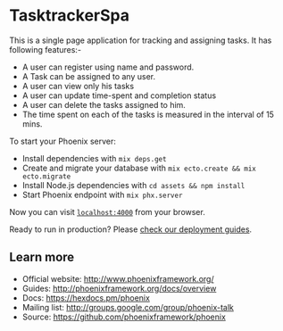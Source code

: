 # TasktrackerSpa

This is a single page application for tracking and assigning tasks.
It has following features:-

 * A user can register using name and password.
 * A Task can be assigned to any user.
 * A user can view only his tasks
 * A user can update time-spent and completion status
 * A user can delete the tasks assigned to him.
 * The time spent on each of the tasks is measured in the interval of 15 mins.

To start your Phoenix server:

  * Install dependencies with `mix deps.get`
  * Create and migrate your database with `mix ecto.create && mix ecto.migrate`
  * Install Node.js dependencies with `cd assets && npm install`
  * Start Phoenix endpoint with `mix phx.server`

Now you can visit [`localhost:4000`](http://localhost:4000) from your browser.

Ready to run in production? Please [check our deployment guides](http://www.phoenixframework.org/docs/deployment).

## Learn more

  * Official website: http://www.phoenixframework.org/
  * Guides: http://phoenixframework.org/docs/overview
  * Docs: https://hexdocs.pm/phoenix
  * Mailing list: http://groups.google.com/group/phoenix-talk
  * Source: https://github.com/phoenixframework/phoenix

